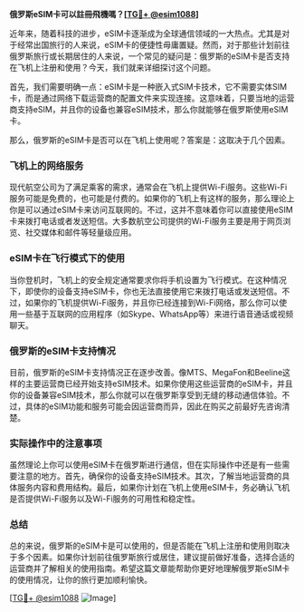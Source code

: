 **俄罗斯eSIM卡可以註冊飛機嗎？[[TG💪+ @esim1088](https://t.me/s/esim1088)]**

近年来，随着科技的进步，eSIM卡逐渐成为全球通信领域的一大热点。尤其是对于经常出国旅行的人来说，eSIM卡的便捷性毋庸置疑。然而，对于那些计划前往俄罗斯旅行或长期居住的人来说，一个常见的疑问是：俄罗斯的eSIM卡是否支持在飞机上注册和使用？今天，我们就来详细探讨这个问题。

首先，我们需要明确一点：eSIM卡是一种嵌入式SIM卡技术，它不需要实体SIM卡，而是通过网络下载运营商的配置文件来实现连接。这意味着，只要当地的运营商支持eSIM，并且你的设备也兼容eSIM技术，那么你就能够在俄罗斯使用eSIM卡。

那么，俄罗斯的eSIM卡是否可以在飞机上使用呢？答案是：这取决于几个因素。

### 飞机上的网络服务

现代航空公司为了满足乘客的需求，通常会在飞机上提供Wi-Fi服务。这些Wi-Fi服务可能是免费的，也可能是付费的。如果你的飞机上有这样的服务，那么理论上你是可以通过eSIM卡来访问互联网的。不过，这并不意味着你可以直接使用eSIM卡来拨打电话或者发送短信。大多数航空公司提供的Wi-Fi服务主要是用于网页浏览、社交媒体和邮件等轻量级应用。

### eSIM卡在飞行模式下的使用

当你登机时，飞机上的安全规定通常要求你将手机设置为飞行模式。在这种情况下，即使你的设备支持eSIM卡，你也无法直接使用它来拨打电话或发送短信。不过，如果你的飞机提供Wi-Fi服务，并且你已经连接到Wi-Fi网络，那么你可以使用一些基于互联网的应用程序（如Skype、WhatsApp等）来进行语音通话或视频聊天。

### 俄罗斯的eSIM卡支持情况

目前，俄罗斯的eSIM卡支持情况正在逐步改善。像MTS、MegaFon和Beeline这样的主要运营商已经开始支持eSIM技术。如果你使用这些运营商的eSIM卡，并且你的设备兼容eSIM技术，那么你就可以在俄罗斯享受到无缝的移动通信体验。不过，具体的eSIM功能和服务可能会因运营商而异，因此在购买之前最好先咨询清楚。

### 实际操作中的注意事项

虽然理论上你可以使用eSIM卡在俄罗斯进行通信，但在实际操作中还是有一些需要注意的地方。首先，确保你的设备支持eSIM技术。其次，了解当地运营商的具体服务内容和费用结构。最后，如果你计划在飞机上使用eSIM卡，务必确认飞机是否提供Wi-Fi服务以及Wi-Fi服务的可用性和稳定性。

### 总结

总的来说，俄罗斯的eSIM卡是可以使用的，但是否能在飞机上注册和使用则取决于多个因素。如果你计划前往俄罗斯旅行或居住，建议提前做好准备，选择合适的运营商并了解相关的使用指南。希望这篇文章能帮助你更好地理解俄罗斯eSIM卡的使用情况，让你的旅行更加顺利愉快。

[[TG💪+ @esim1088](https://t.me/s/esim1088) ![Image](https://i.postimg.cc/4NQfJmqS/Snipaste-2025-05-13-00-14-12.png)]